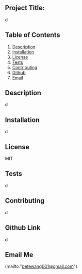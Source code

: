 ## Project Title: 
  d

  ## Table of Contents
  1. [Description](#description)
  2. [Installation](#install)
  3. [License](#license)
  4. [Tests](#tests)
  5. [Contributing](#contributing)
  5. [Github](#github)
  6. [Email](#email)


  ## Description
  d

  ## Installation
  d

  ## License
  MIT

  ## Tests
  d

  ## Contributing
  d

  ## Github Link
  d

  ## Email Me
  (mailto:"petewang001@gmail.com")

  